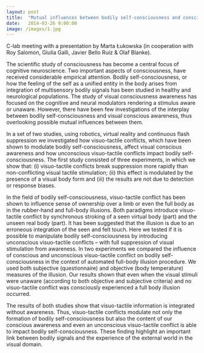 ```yaml
---
layout: post
title:  "Mutual influences between bodily self-consciousness and conscious awareness"
date:   2014-03-26 9:00:00
image: /images/1.jpg
---
```


C-lab meeting with a presentation by Marta Łukowska (in cooperation with Roy Salomon, Giulia Galli, Javier Bello Ruiz & Olaf Blanke).

The scientific study of consciousness has become a central focus of cognitive neuroscience. Two important aspects of consciousness, have received considerable empirical attention. Bodily self-consciousness, or how the feeling of the self as a unified entity in the body arises from integration of multisensory bodily signals has been studied in healthy and neurological populations. The study of visual consciousness awareness has focused on the cognitive and neural modulators rendering a stimulus aware or unaware. However, there have been few investigations of the interplay between bodily self-consciousness and visual conscious awareness, thus overlooking possible mutual influences between them.

In a set of two studies, using robotics, virtual reality and continuous flash suppression we investigated how visuo-tactile conflicts, which have been shown to modulate bodily self-consciousness, affect visual conscious awareness and how unconscious visuo-tactile conflicts impact bodily self-consciousness. The first study consisted of three experiments, in which we show that: (i) visuo-tactile conflicts break suppression more rapidly than non-conflicting visual tactile stimulation; (ii) this effect is modulated by the presence of a visual body form and (iii) the results are not due to detection or response biases.

In the field of bodily self-consciousness, visuo-tactile conflict has been shown to influence sense of ownership over a limb or even the full body as in the rubber-hand and full-body illusions. Both paradigms introduce visuo-tactile conflict by synchronous stroking of a seen virtual body (part) and the unseen real body (part). It has been suggested that the illusion is due to an erroneous integration of the seen and felt touch. Here we tested if it is possible to manipulate bodily self-consciousness by introducing unconscious visuo-tactile conflicts – with full suppression of visual stimulation from awareness. In two experiments we compared the influence of conscious and unconscious visuo-tactile conflict on bodily self-consciousness in the context of automated full-body illusion procedure. We used both subjective (questionnaire) and objective (body temperature) measures of the illusion. Our results shown that even when the visual stimuli were unaware (according to both objective and subjective criteria) and no visuo-tactile conflict was consciously experienced a full body illusion occurred.

The results of both studies show that visuo-tactile information is integrated without awareness. Thus, visuo-tactile conflicts modulate not only the formation of bodily self-consciousness but also the content of our conscious awareness and even an unconscious visuo-tactile conflict is able to impact bodily self-consciousness. These finding highlight an important link between bodily signals and the experience of the external world in the visual domain.
